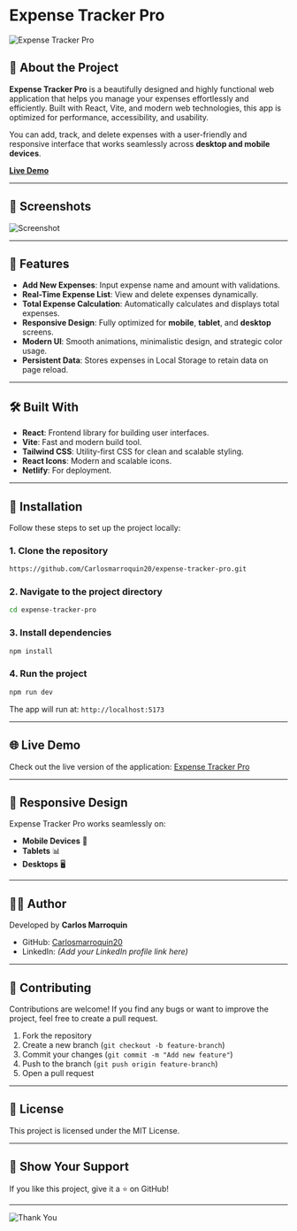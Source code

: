 # Expense Tracker Pro

![Expense Tracker Pro](https://via.placeholder.com/1200x600.png?text=Expense+Tracker+Pro)

## 🚀 About the Project
**Expense Tracker Pro** is a beautifully designed and highly functional web application that helps you manage your expenses effortlessly and efficiently. Built with React, Vite, and modern web technologies, this app is optimized for performance, accessibility, and usability.

You can add, track, and delete expenses with a user-friendly and responsive interface that works seamlessly across **desktop and mobile devices**.

[**Live Demo**](https://expense-tracker322.netlify.app/)

---

## 📸 Screenshots
![Screenshot](https://via.placeholder.com/800x400.png?text=Expense+Tracker+Pro+Screenshot)

---

## 🎯 Features
- **Add New Expenses**: Input expense name and amount with validations.
- **Real-Time Expense List**: View and delete expenses dynamically.
- **Total Expense Calculation**: Automatically calculates and displays total expenses.
- **Responsive Design**: Fully optimized for **mobile**, **tablet**, and **desktop** screens.
- **Modern UI**: Smooth animations, minimalistic design, and strategic color usage.
- **Persistent Data**: Stores expenses in Local Storage to retain data on page reload.

---

## 🛠️ Built With
- **React**: Frontend library for building user interfaces.
- **Vite**: Fast and modern build tool.
- **Tailwind CSS**: Utility-first CSS for clean and scalable styling.
- **React Icons**: Modern and scalable icons.
- **Netlify**: For deployment.

---

## 🚀 Installation

Follow these steps to set up the project locally:

### 1. Clone the repository
```bash
https://github.com/Carlosmarroquin20/expense-tracker-pro.git
```

### 2. Navigate to the project directory
```bash
cd expense-tracker-pro
```

### 3. Install dependencies
```bash
npm install
```

### 4. Run the project
```bash
npm run dev
```

The app will run at: `http://localhost:5173`

---

## 🌐 Live Demo
Check out the live version of the application:
[Expense Tracker Pro](https://expense-tracker322.netlify.app/)

---

## 📱 Responsive Design
Expense Tracker Pro works seamlessly on:
- **Mobile Devices** 📱
- **Tablets** 📊
- **Desktops** 🖥️

---

## 👨‍💻 Author
Developed by **Carlos Marroquin**
- GitHub: [Carlosmarroquin20](https://github.com/Carlosmarroquin20)
- LinkedIn: *(Add your LinkedIn profile link here)*

---

## 🤝 Contributing
Contributions are welcome! If you find any bugs or want to improve the project, feel free to create a pull request.

1. Fork the repository
2. Create a new branch (`git checkout -b feature-branch`)
3. Commit your changes (`git commit -m "Add new feature"`)
4. Push to the branch (`git push origin feature-branch`)
5. Open a pull request

---

## 📜 License
This project is licensed under the MIT License.

---

## 🌟 Show Your Support
If you like this project, give it a ⭐ on GitHub!

---

![Thank You](https://via.placeholder.com/1200x300.png?text=Thank+You+for+Checking+Out+Expense+Tracker+Pro)
